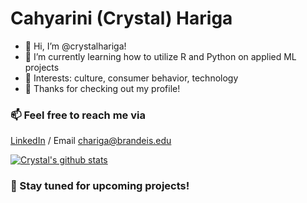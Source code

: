 # Cahyarini (Crystal) Hariga

- 👋 Hi, I’m @crystalhariga!
- 🌱 I’m currently learning how to utilize R and Python on applied ML projects
- 👀 Interests: culture, consumer behavior, technology
- 💞️ Thanks for checking out my profile!

### 📫 Feel free to reach me via
[LinkedIn](https://www.linkedin.com/in/cahyarini-hariga/) / Email chariga@brandeis.edu

[![Crystal's github stats](https://github-readme-stats.vercel.app/api?username=crystalhariga&count_private=true&show_icons=true&theme=radical&hide_rank=false)](https://github.com/anuraghazra/github-readme-stats)





### :bell: Stay tuned for upcoming projects!



<!---
crystalhariga/crystalhariga is a ✨ special ✨ repository because its `README.md` (this file) appears on your GitHub profile.
You can click the Preview link to take a look at your changes.
--->

